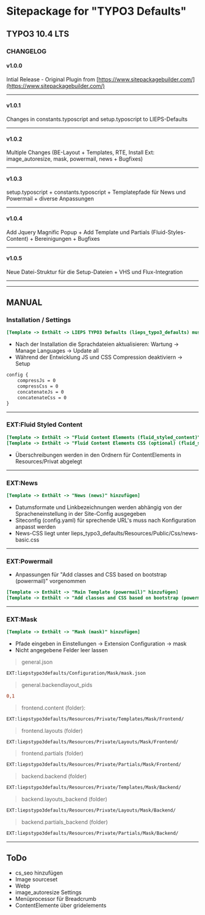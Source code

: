 # Sitepackage for "TYPO3 Defaults"
## TYPO3 10.4 LTS

### CHANGELOG

#### v1.0.0  
Intial Release - Original Plugin from [https://www.sitepackagebuilder.com/](https://www.sitepackagebuilder.com/)
***
#### v1.0.1  
Changes in constants.typoscript and setup.typoscript to LIEPS-Defaults
***
#### v1.0.2  
Multiple Changes (BE-Layout + Templates, RTE, Install Ext: image_autoresize, mask, powermail, news + Bugfixes)
***
#### v1.0.3  
setup.typoscript + constants.typoscript + Templatepfade für News und Powermail  + diverse Anpassungen  
***
#### v1.0.4  
Add Jquery Magnific Popup + Add Template und Partials (Fluid-Styles-Content) + Bereinigungen + Bugfixes  
***
#### v1.0.5  
Neue Datei-Struktur für die Setup-Dateien + VHS und Flux-Integration
  
***    
***   
  
## MANUAL  
### Installation / Settings 
```ini
[Template -> Enthält -> LIEPS TYPO3 Defaults (lieps_typo3_defaults) muss das letzte statische Template sein!!]
```  
* Nach der Installation die Sprachdateien aktualisieren: Wartung -> Manage Languages -> Update all
* Während der Entwicklung JS und CSS Compression deaktiviern -> Setup  
```diff
config {  
	compressJs = 0  
	compressCss = 0  
	concatenateJs = 0  
	concatenateCss = 0  
}  
``` 
***

### EXT:Fluid Styled Content
```ini
[Template -> Enthält -> "Fluid Content Elements (fluid_styled_content)" als erstes statische Template hinzufügen]  
[Template -> Enthält -> "Fluid Content Elements CSS (optional) (fluid_styled_content)" als zweites statische Template hinzufügen]
``` 
* Überschreibungen werden in den Ordnern für ContentElements in Resources/Privat abgelegt 
***

### EXT:News
```ini
[Template -> Enthält -> "News (news)" hinzufügen]
``` 
* Datumsformate und Linkbezeichnungen werden abhängig von der Spracheneinstellung in der Site-Config ausgegeben  
* Siteconfig (config.yaml) für sprechende URL's muss nach Konfiguration anpasst werden
* News-CSS liegt unter lieps_typo3_defaults/Resources/Public/Css/news-basic.css
***
  
### EXT:Powermail
* Anpassungen für "Add classes and CSS based on bootstrap (powermail)" vorgenommen 
```ini
[Template -> Enthält -> "Main Template (powermail)" hinzufügen]
[Template -> Enthält -> "Add classes and CSS based on bootstrap (powermail)" unter "Main Template (powermail)" hinzufügen]  
```  
***
  
### EXT:Mask
```ini
[Template -> Enthält -> "Mask (mask)" hinzufügen]
``` 
* Pfade eingeben in Einstellungen -> Extension Configuration -> mask 
* Nicht angegebene Felder leer lassen   
> general.json
```diff
EXT:liepstypo3defaults/Configuration/Mask/mask.json
```  
> general.backendlayout_pids
```diff
0,1
``` 
> frontend.content (folder):  
```diff
EXT:liepstypo3defaults/Resources/Private/Templates/Mask/Frontend/
```  
> frontend.layouts (folder)
```diff
EXT:liepstypo3defaults/Resources/Private/Layouts/Mask/Frontend/
```  
> frontend.partials (folder)
```diff
EXT:liepstypo3defaults/Resources/Private/Partials/Mask/Frontend/
```  
> backend.backend (folder)
```diff
EXT:liepstypo3defaults/Resources/Private/Templates/Mask/Backend/
```  
> backend.layouts_backend (folder)
```diff
EXT:liepstypo3defaults/Resources/Private/Layouts/Mask/Backend/
```  
> backend.partials_backend (folder)
```diff
EXT:liepstypo3defaults/Resources/Private/Partials/Mask/Backend/
```  
  
      
***   
## ToDo
* cs_seo hinzufügen
* Image sourceset
* Webp
* image_autoresize Settings
* Menüprocessor für Breadcrumb
* ContentElemente über gridelements
